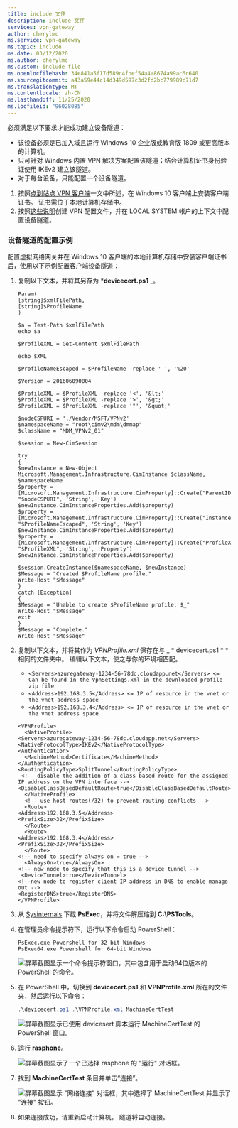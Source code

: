 ```yaml
---
title: include 文件
description: include 文件
services: vpn-gateway
author: cherylmc
ms.service: vpn-gateway
ms.topic: include
ms.date: 03/12/2020
ms.author: cherylmc
ms.custom: include file
ms.openlocfilehash: 34e841a5f17d589c4fbef54a4a8674a99ac6c640
ms.sourcegitcommit: a43a59e44c14d349d597c3d2fd2bc779989c71d7
ms.translationtype: MT
ms.contentlocale: zh-CN
ms.lasthandoff: 11/25/2020
ms.locfileid: "96028085"
---
```

必须满足以下要求才能成功建立设备隧道：

* 该设备必须是已加入域且运行 Windows 10 企业版或教育版 1809 或更高版本的计算机。
* 只可针对 Windows 内置 VPN 解决方案配置该隧道；结合计算机证书身份验证使用 IKEv2 建立该隧道。
* 对于每台设备，只能配置一个设备隧道。

1. 按照[点到站点 VPN 客户端](../articles/vpn-gateway/point-to-site-how-to-vpn-client-install-azure-cert.md)一文中所述，在 Windows 10 客户端上安装客户端证书。 证书需位于本地计算机存储中。
1. 按照[这些说明](/windows-server/remote/remote-access/vpn/vpn-device-tunnel-config#vpn-device-tunnel-configuration)创建 VPN 配置文件，并在 LOCAL SYSTEM 帐户的上下文中配置设备隧道。

### <a name="configuration-example-for-device-tunnel"></a>设备隧道的配置示例

配置虚拟网络网关并在 Windows 10 客户端的本地计算机存储中安装客户端证书后，使用以下示例配置客户端设备隧道：

1. 复制以下文本，并将其另存为 ***devicecert.ps1** _。

   ```
   Param(
   [string]$xmlFilePath,
   [string]$ProfileName
   )

   $a = Test-Path $xmlFilePath
   echo $a

   $ProfileXML = Get-Content $xmlFilePath

   echo $XML

   $ProfileNameEscaped = $ProfileName -replace ' ', '%20'

   $Version = 201606090004

   $ProfileXML = $ProfileXML -replace '<', '&lt;'
   $ProfileXML = $ProfileXML -replace '>', '&gt;'
   $ProfileXML = $ProfileXML -replace '"', '&quot;'

   $nodeCSPURI = './Vendor/MSFT/VPNv2'
   $namespaceName = "root\cimv2\mdm\dmmap"
   $className = "MDM_VPNv2_01"

   $session = New-CimSession

   try
   {
   $newInstance = New-Object Microsoft.Management.Infrastructure.CimInstance $className, $namespaceName
   $property = [Microsoft.Management.Infrastructure.CimProperty]::Create("ParentID", "$nodeCSPURI", 'String', 'Key')
   $newInstance.CimInstanceProperties.Add($property)
   $property = [Microsoft.Management.Infrastructure.CimProperty]::Create("InstanceID", "$ProfileNameEscaped", 'String', 'Key')
   $newInstance.CimInstanceProperties.Add($property)
   $property = [Microsoft.Management.Infrastructure.CimProperty]::Create("ProfileXML", "$ProfileXML", 'String', 'Property')
   $newInstance.CimInstanceProperties.Add($property)

   $session.CreateInstance($namespaceName, $newInstance)
   $Message = "Created $ProfileName profile."
   Write-Host "$Message"
   }
   catch [Exception]
   {
   $Message = "Unable to create $ProfileName profile: $_"
   Write-Host "$Message"
   exit
   }
   $Message = "Complete."
   Write-Host "$Message"
   ```
1. 复制以下文本，并将其作为 _*_VPNProfile.xml_*_ 保存在与 _ * devicecert.ps1 * * 相同的文件夹中。 编辑以下文本，使之与你的环境相匹配。

   * `<Servers>azuregateway-1234-56-78dc.cloudapp.net</Servers> <= Can be found in the VpnSettings.xml in the downloaded profile zip file`
   * `<Address>192.168.3.5</Address> <= IP of resource in the vnet or the vnet address space`
   * `<Address>192.168.3.4</Address> <= IP of resource in the vnet or the vnet address space`

   ```
   <VPNProfile>  
     <NativeProfile>  
   <Servers>azuregateway-1234-56-78dc.cloudapp.net</Servers>  
   <NativeProtocolType>IKEv2</NativeProtocolType>  
   <Authentication>  
     <MachineMethod>Certificate</MachineMethod>  
   </Authentication>  
   <RoutingPolicyType>SplitTunnel</RoutingPolicyType>  
    <!-- disable the addition of a class based route for the assigned IP address on the VPN interface -->
   <DisableClassBasedDefaultRoute>true</DisableClassBasedDefaultRoute>  
     </NativeProfile> 
     <!-- use host routes(/32) to prevent routing conflicts -->  
     <Route>  
   <Address>192.168.3.5</Address>  
   <PrefixSize>32</PrefixSize>  
     </Route>  
     <Route>  
   <Address>192.168.3.4</Address>  
   <PrefixSize>32</PrefixSize>  
     </Route>  
   <!-- need to specify always on = true --> 
     <AlwaysOn>true</AlwaysOn> 
   <!-- new node to specify that this is a device tunnel -->  
    <DeviceTunnel>true</DeviceTunnel>
   <!--new node to register client IP address in DNS to enable manage out -->
   <RegisterDNS>true</RegisterDNS>
   </VPNProfile>
   ```
1. 从 [Sysinternals](/sysinternals/downloads/psexec) 下载 **PsExec**，并将文件解压缩到 **C:\PSTools**。
1. 在管理员命令提示符下，运行以下命令启动 PowerShell：

   ```
   PsExec.exe Powershell for 32-bit Windows
   PsExec64.exe Powershell for 64-bit Windows
   ```

   ![屏幕截图显示一个命令提示符窗口，其中包含用于启动64位版本的 PowerShell 的命令。](./media/vpn-gateway-vwan-always-on-device/powershell.png)
1. 在 PowerShell 中，切换到 **devicecert.ps1** 和 **VPNProfile.xml** 所在的文件夹，然后运行以下命令：

   ```powershell
   .\devicecert.ps1 .\VPNProfile.xml MachineCertTest
   ```
   
   ![屏幕截图显示已使用 devicesert 脚本运行 MachineCertTest 的 PowerShell 窗口。](./media/vpn-gateway-vwan-always-on-device/machinecerttest.png)
1. 运行 **rasphone**。

   ![屏幕截图显示了一个已选择 rasphone 的 "运行" 对话框。](./media/vpn-gateway-vwan-always-on-device/rasphone.png)
1. 找到 **MachineCertTest** 条目并单击“连接”。 

   ![屏幕截图显示 "网络连接" 对话框，其中选择了 MachineCertTest 并显示了 "连接" 按钮。](./media/vpn-gateway-vwan-always-on-device/connect.png)
1. 如果连接成功，请重新启动计算机。 隧道将自动连接。
